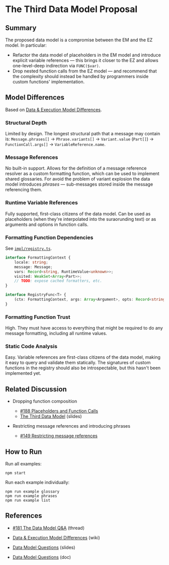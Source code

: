 # The Third Data Model Proposal

## Summary

The proposed data model is a compromise between the EM and the EZ model. In particular:

- Refactor the data model of placeholders in the EM model and introduce explicit variable references — this brings it closer to the EZ and allows one-level-deep indirection via `FUNC($var)`.
- Drop nested function calls from the EZ model — and recommend that the complexity should instead be handled by programmers inside custom functions' implementation.

## Model Differences

Based on [Data & Execution Model Differences](https://github.com/unicode-org/message-format-wg/wiki/Data-&-Execution-Model-Differences).

### Structural Depth

Limited by design. The longest structural path that a message may contain is: `Message.phrases[]` → `Phrase.variants[]` → `Variant.value` (`Part[]`) → `FunctionCall.args[]` → `VariableReference.name`.

### Message References

No built-in support. Allows for the definition of a message reference resolver as a custom formatting function, which can be used to implement shared glossaries. For avoid the problem of variant explosion the data model introduces _phrases_ — sub-messages stored inside the message referencing them.

### Runtime Variable References

Fully supported, first-class citizens of the data model. Can be used as placeholders (when they're interpolated into the suraorunding text) or as arguments and options in function calls.

### Formatting Function Dependencies

See [`impl/registry.ts`](https://github.com/unicode-org/message-format-wg/blob/experiments/experiments/stasm/third/impl/registry.ts).

```ts
interface FormattingContext {
	locale: string;
	message: Message;
	vars: Record<string, RuntimeValue<unknown>>;
	visited: WeakSet<Array<Part>>;
	// TODO: expose cached formatters, etc.
}

interface RegistryFunc<T> {
	(ctx: FormattingContext, args: Array<Argument>, opts: Record<string, Parameter>): RuntimeValue<T>
}
```

### Formatting Function Trust

High. They must have access to everything that might be required to do any message formatting, including all runtime values.

### Static Code Analysis

Easy. Variable references are first-class citizens of the data model, making it easy to query and validate them statically. The signatures of custom functions in the registry should also be introspectable, but this hasn't been implemented yet.

## Related Discussion

- Dropping function composition
    - [#188 Placeholders and Function Calls](https://github.com/unicode-org/message-format-wg/discussions/188)
    - [The Third Data Model](https://docs.google.com/presentation/d/1pex8lEIQ0dFs72ATxva0IprIP6xLe14Sop2Oy4xPXFo/edit?usp=sharing) (slides)

- Restricting message references and introducing phrases
    - [#149 Restricting message references](https://github.com/unicode-org/message-format-wg/discussions/149)

## How to Run

Run all examples:

    npm start

Run each example individually:

    npm run example glossary
    npm run example phrases
    npm run example list

## References

- [#181 The Data Model Q&A](https://github.com/unicode-org/message-format-wg/discussions/181) (thread)

- [Data & Execution Model Differences](https://github.com/unicode-org/message-format-wg/wiki/Data-&-Execution-Model-Differences) (wiki)

- [Data Model Questions](https://docs.google.com/presentation/d/153q1UcCgfTQBJEZpxQiRbqYLrU8clkxmRvCJVC2BQTU/edit#slide=id.gdfd5b6784c_0_80) (slides)

- [Data Model Questions](https://docs.google.com/document/d/1kVXGMfwNKwU8QiUvUKReGapUAOhwZYaWJUAI3NW06UA/edit) (doc)
